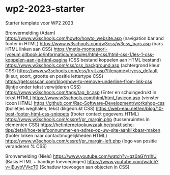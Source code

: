 # wp2-2023-starter
Starter template voor WP2 2023

Bronvermelding (Adam) 
https://www.w3schools.com/howto/howto_website.asp (navigation bar and footer in HTML)
https://www.w3schools.com/w3css/w3css_bars.asp (bars HTML linken aan CSS)
https://metis-montessori-lyceum.gitbook.io/informatica/modules/html-css/html-css-1/les-1-css-koppelen-aan-je-html-pagina (CSS bestand koppelen aan HTML bestand)
https://www.w3schools.com/css/css_background.asp (achtergrond kleur CSS)
https://www.w3schools.com/css/tryit.asp?filename=trycss_default (kleur, soort, grootte en positie lettertype CSS)
https://getcssscan.com/blog/how-to-remove-underline-from-link-css (lijntje onder tekst verwijderen CSS)
https://www.w3schools.com/tags/tag_br.asp (Enter en schuingedrukt in tekst HTML)
https://www.w3schools.com/html/html_favicon.asp (venster icoon HTML)
https://github.com/Rac-Software-Development/workshop-css (bolletjes weghalen, tekst dikgedrukt CSS)
https://web-eau.net/en/blog/10-best-footer-html-css-snippets (footer contact gegevens HTML)
https://www.w3schools.com/cssref/pr_margin.php (tussenruimtes in elementen CSS)
https://hetinternetookuwzaak.be/praktische-tips/detail/hoe-telefoonnummer-en-adres-op-uw-site-aanklikbaar-maken (footer linken naar contactmogelijkheden HTML)
https://www.w3schools.com/cssref/pr_margin-left.php (logo van positie veranderen % CSS)


Bronvemelding (Niels)
https://www.youtube.com/watch?v=qz0aGYrrlhU (Basis HTML + handige toevoegingen)
https://www.youtube.com/watch?v=jEuvbVVkcT0 (Schaduw toevoegen aan objecten in CSS)
